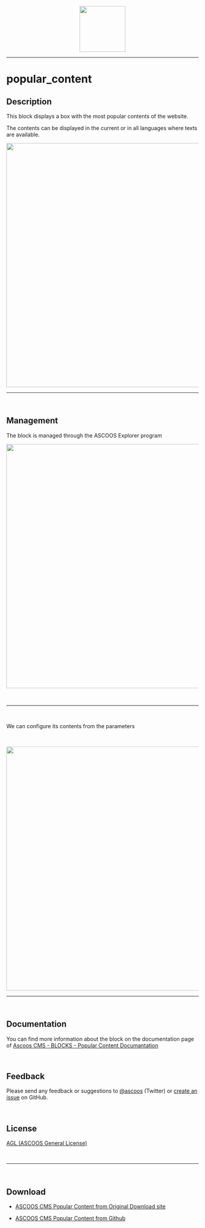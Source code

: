 <p align="center"><img src="https://dl.ascoos.com/images/ascoos.png" height=120 /></p>

<hr />

# popular_content


## Description

This block displays a box with the most popular contents of the website.

The contents can be displayed in the current or in all languages where texts are available.

<p align="center"><img src="https://dl.ascoos.com/cms/ascoos/ext/blocks/popular-content/images/screenshot.png" height=640 /></p>

***

<br>

## Management

The block is managed through the ASCOOS Explorer program

<p align="center"><img src="https://dl.ascoos.com/cms/ascoos/ext/blocks/popular-content/images/ASCOOS_Edit_Block_p640.png" height=640 /></p>

<br>

***

<br>

We can configure its contents from the parameters

<br>

<p align="center"><img src="https://dl.ascoos.com/cms/ascoos/ext/blocks/popular-content/images/ASCOOS_Edit_Block_Parameters_p640.png" height=640 /></p>

***

<br>

## Documentation

You can find more information about the block on the documentation page of [Ascoos CMS - BLOCKS - Popular Content Documantation](https://docs.ascoos.com/ascoos/ext/blocks/popular-content)

<br>

## Feedback

Please send any feedback or suggestions to [@ascoos](https://twitter.com/ascoos) (Twitter) or [create an issue](https://github.com/ascoos/popular_content/issues) on GitHub.

<br> 
 
## License

[AGL (ASCOOS General License)](http://docs.ascoos.com/lics/ascoos/AGL.html)

<br>

***

<br>

## Download

- [ASCOOS CMS Popular Content from Original Download site](https://dl.ascoos.com/cms/ascoos/ext/blocks/popular-content/ascoos-popular_content.zip)

- [ASCOOS CMS Popular Content from Github](https://github.com/ascoos/popular_content/releases)
